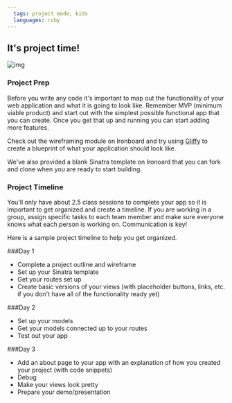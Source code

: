 ```yaml
---
  tags: project mode, kids
  languages: ruby
---
```


## It's project time!

![img](http://media2.giphy.com/media/KAPxSlQIY5MM8/200.gif)

### Project Prep

Before you write any code it's important to map out the functionality of your web application and what it is going to look like. Remember MVP (minimum viable product) and start out with the simplest possible functional app that you can create. Once you get that up and running you can start adding more features. 

Check out the wireframing module on Ironboard and try using [Gliffy](http://www.gliffy.com/) to create a blueprint of what your application should look like.

We've also provided a blank Sinatra template on Ironoard that you can fork and clone when you are ready to start building.

### Project Timeline

You'll only have about 2.5 class sessions to complete your app so it is important to get organized and create a timeline. If you are working in a group, assign specific tasks to each team member and make sure everyone knows what each person is working on. Communication is key! 

Here is a sample project timeline to help you get organized. 

###Day 1
+ Complete a project outline and wireframe
+ Set up your Sinatra template
+ Get your routes set up
+ Create basic versions of your views (with placeholder buttons, links, etc. if you don't have all of the functionality ready yet) 

###Day 2
+ Set up your models
+ Get your models connected up to your routes
+ Test out your app

###Day 3
+ Add an about page to your app with an explanation of how you created your project (with code snippets)
+ Debug
+ Make your views look pretty
+ Prepare your demo/presentation

